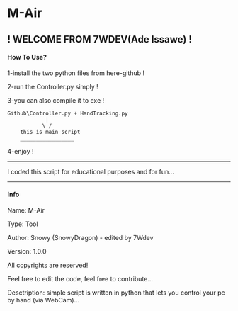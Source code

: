 # M-Air
## ! WELCOME FROM 7WDEV(Ade Issawe) !

#### How To Use?
1-install the two python files from here-github !

2-run the Controller.py simply !

3-you can also compile it to exe !
```
Github\Controller.py + HandTracking.py
            |
           \ /
    this is main script
    _________________
```
4-enjoy !

----------

I coded this script for educational purposes and for fun...

----------

#### Info
Name: M-Air

Type: Tool

Author: Snowy (SnowyDragon) - edited by 7Wdev

Version: 1.0.0

All copyrights are reserved!

Feel free to edit the code, feel free to contribute...

Desctription: simple script is written in python that lets you control your pc by hand (via WebCam)...
